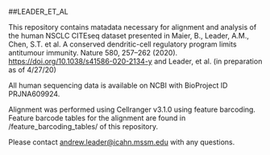 ##LEADER_ET_AL

This repository contains matadata necessary for alignment and analysis of the human NSCLC CITEseq dataset presented in
 Maier, B., Leader, A.M., Chen, S.T. et al. A conserved dendritic-cell regulatory program limits antitumour immunity. Nature 580, 257–262 (2020). https://doi.org/10.1038/s41586-020-2134-y
and
Leader, et al. (in preparation as of 4/27/20)

All human sequencing data is available on NCBI with BioProject ID PRJNA609924.

Alignment was performed using Cellranger v3.1.0 using feature barcoding. Feature barcode tables for the alignment are found in /feature_barcoding_tables/ of this repository.

Please contact andrew.leader@icahn.mssm.edu with any questions.
